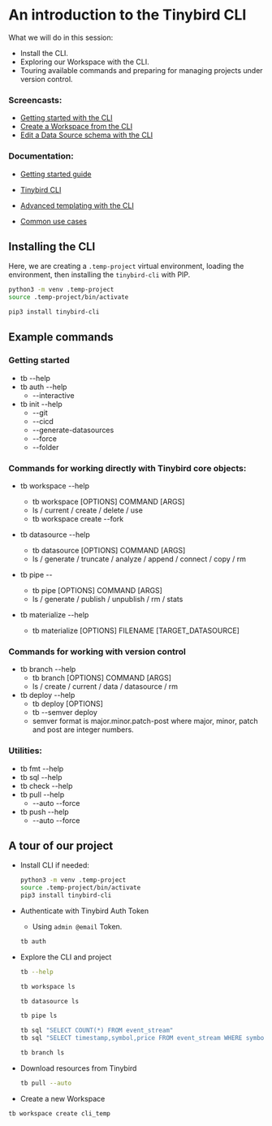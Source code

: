 # An introduction to the Tinybird CLI
  
What we will do in this session:   
  * Install the CLI.
  * Exploring our Workspace with the CLI.
  * Touring available commands and preparing for managing projects under version control.

### Screencasts:

* [Getting started with the CLI](https://youtu.be/OOEe84ly7Cs)
* [Create a Workspace from the CLI](https://youtu.be/-jozbkGu31A)
* [Edit a Data Source schema with the CLI](https://youtu.be/gzpuQfk3Byg)


### Documentation:

* [Getting started guide](https://www.tinybird.co/docs/quick-start-cli.html)
* [Tinybird CLI](https://www.tinybird.co/docs/cli.html)

* [Advanced templating with the CLI](https://www.tinybird.co/docs/cli/advanced-templates.html)

* [Common use cases](https://www.tinybird.co/docs/cli/common-use-cases.html)

## Installing the CLI

Here, we are creating a `.temp-project` virtual environment, loading the environment, then installing the `tinybird-cli` with PIP. 

```bash
python3 -m venv .temp-project
source .temp-project/bin/activate

pip3 install tinybird-cli
```


## Example commands

### Getting started

* tb --help
* tb auth --help
  * --interactive
* tb init --help
  * --git
  * --cicd
  * --generate-datasources
  * --force
  * --folder

### Commands for working directly with Tinybird core objects:
* tb workspace --help
  * tb workspace [OPTIONS] COMMAND [ARGS]
  * ls / current / create / delete / use
  * tb workspace create --fork
* tb datasource --help
  *  tb datasource [OPTIONS] COMMAND [ARGS]
  * ls / generate / truncate / analyze / append / connect / copy / rm
* tb pipe --
  * tb pipe [OPTIONS] COMMAND [ARGS]
  * ls / generate / publish / unpublish / rm / stats 

* tb materialize --help  
  * tb materialize [OPTIONS] FILENAME [TARGET_DATASOURCE]

### Commands for working with version control 

* tb branch --help
  * tb branch [OPTIONS] COMMAND [ARGS]
  * ls / create / current / data / datasource / rm
* tb deploy --help
  * tb deploy [OPTIONS]
  * tb --semver <semver> deploy
  * semver <semver> format is major.minor.patch-post where major, minor, patch and post are integer numbers.

### Utilities: 
* tb fmt --help
* tb sql --help
* tb check --help
* tb pull --help
  * --auto --force
* tb push --help 
  * --auto --force 


## A tour of our project

* Install CLI if needed:
  ```bash
  python3 -m venv .temp-project
  source .temp-project/bin/activate
  pip3 install tinybird-cli
  ```
* Authenticate with Tinybird Auth Token
  * Using `admin @email` Token.

  ```bash
  tb auth
  ```

* Explore the CLI and project

  ```bash
  tb --help

  tb workspace ls

  tb datasource ls

  tb pipe ls

  tb sql "SELECT COUNT(*) FROM event_stream"
  tb sql "SELECT timestamp,symbol,price FROM event_stream WHERE symbol='ALG' LIMIT 10"

  tb branch ls
  ```

* Download resources from Tinybird

  ```bash 
  tb pull --auto
  ```

* Create a new Workspace

```bash
tb workspace create cli_temp
```






